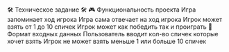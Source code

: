 🛠 Техническое задание 🛠
🎮 Функциональность проекта
Игра запоминает ход игрока
Игра сама отвечает на ход игрока
Игрок может взять от 1 до 10 спичек
Игрок может как победить так и проиграть
📝 Формат входных данных
Пользователь вводит кол-во спичек которые хочет взять
Игрок не может взять меньше 1 или больше 10 спичек
